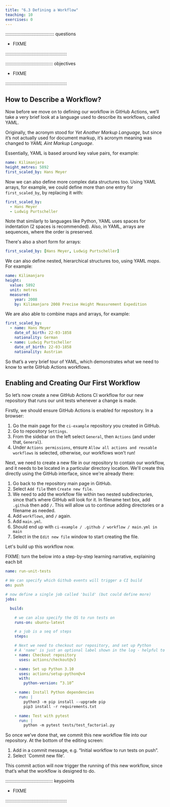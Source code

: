 ```yaml
---
title: "6.3 Defining a Workflow"
teaching: 10
exercises: 0
---
```


:::::::::::::::::::::::::::::::::::::: questions 

- FIXME

::::::::::::::::::::::::::::::::::::::::::::::::

::::::::::::::::::::::::::::::::::::: objectives

- FIXME

::::::::::::::::::::::::::::::::::::::::::::::::

## How to Describe a Workflow?

Now before we move on to defining our workflow in GitHub Actions,
we’ll take a very brief look at a language used to describe its workflows,
called YAML.

Originally, the acronym stood for *Yet Another Markup Language*,
but since it’s not actually used for document markup,
it’s acronym meaning was changed to *YAML Aint Markup Language*.

Essentially, YAML is based around key value pairs, for example:

```yaml
name: Kilimanjaro
height_metres: 5892
first_scaled_by: Hans Meyer
```

Now we can also define more complex data structures too.
Using YAML arrays, for example,
we could define more than one entry for `first_scaled_by`,
by replacing it with:

```yaml
first_scaled_by:
  - Hans Meyer
  - Ludwig Purtscheller
```

Note that similarly to languages like Python,
YAML uses spaces for indentation (2 spaces is recommended).
Also, in YAML, arrays are sequences,
where the order is preserved.

There's also a short form for arrays:

```yaml
first_scaled_by: [Hans Meyer, Ludwig Purtscheller]
```

We can also define nested, hierarchical structures too, using YAML *maps*.
For example:

```yaml
name: Kilimanjaro
height:
  value: 5892
  unit: metres
  measured:
    year: 2008
    by: Kilimanjaro 2008 Precise Height Measurement Expedition
```

We are also able to combine maps and arrays,
for example:

```yaml
first_scaled_by:
  - name: Hans Meyer
    date_of_birth: 22-03-1858
    nationality: German
  - name: Ludwig Purtscheller
    date_of_birth: 22-03-1858
    nationality: Austrian
```

So that’s a very brief tour of YAML,
which demonstrates what we need to know to write GitHub Actions workflows.

## Enabling and Creating Our First Workflow

So let’s now create a new GitHub Actions CI workflow for our new repository that runs our unit tests whenever a change is made.

Firstly, we should ensure GitHub Actions is enabled for repository.
In a browser:

1. Go the main page for the `ci-example` repository you created in GitHub.
1. Go to repository `Settings`.
1. From the sidebar on the left select `General`, then `Actions` (and under that, `General`).
1. Under `Actions permissions`, ensure `Allow all actions and reusable workflows` is selected,
otherwise, our workflows won’t run!

Next, we need to create a new file in our repository to contain our workflow,
and it needs to be located in a particular directory location.
We'll create this directly using the GitHub interface,
since we're already there:

1. Go back to the repository main page in GitHub.
1. Select `Add file` then `Create new file`.
1. We need to add the workflow file within two nested subdirectories,
since that’s where GitHub will look for it.
In filename text box, add `.github` then add `/`.
This will allow us to continue adding directories or a filename as needed.
1. Add `workflows`, and `/` again.
1. Add `main.yml`.
1. Should end up with `ci-example / .github / workflow / main.yml in main`
1. Select in the `Edit new file` window to start creating the file.

Let's build up this workflow now.

FIXME: turn the below into a step-by-step learning narrative, explaining each bit

```yaml
name: run-unit-tests

# We can specify which Github events will trigger a CI build
on: push

# now define a single job called 'build' (but could define more)
jobs:

  build:

    # we can also specify the OS to run tests on
    runs-on: ubuntu-latest

    # a job is a seq of steps
    steps:

    # Next we need to checkout our repository, and set up Python
    # A 'name' is just an optional label shown in the log - helpful to clarify progress - and can be anything
    - name: Checkout repository
      uses: actions/checkout@v3

    - name: Set up Python 3.10
      uses: actions/setup-python@v4
      with:
        python-version: “3.10”

    - name: Install Python dependencies
      run: |
        python3 -m pip install --upgrade pip
        pip3 install -r requirements.txt

    - name: Test with pytest
      run: |
        python -m pytest tests/test_factorial.py
```

So once we’ve done that, we commit this new workflow file into our repository.
At the bottom of the editing screen:

1. Add in a commit message, e.g. “Initial workflow to run tests on push”.
1. Select `Commit new file’.

This commit action will now trigger the running of this new workflow,
since that’s what the workflow is designed to do.

::::::::::::::::::::::::::::::::::::: keypoints 

- FIXME

::::::::::::::::::::::::::::::::::::::::::::::::
